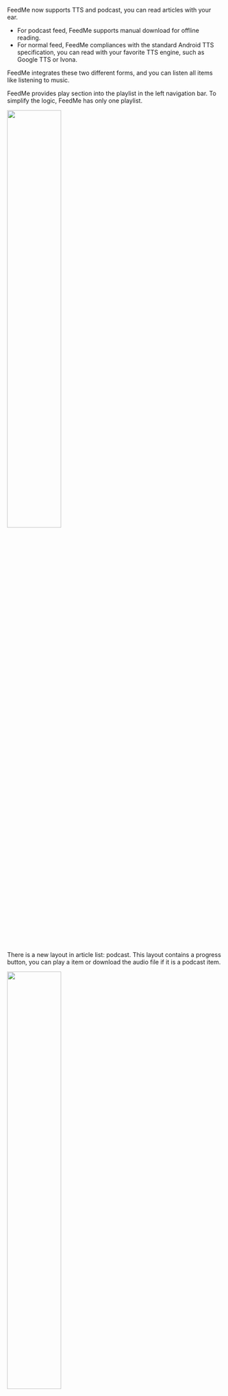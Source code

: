 FeedMe now supports TTS and podcast, you can read articles with your ear.

- For podcast feed, FeedMe supports manual download for offline reading.
- For normal feed, FeedMe compliances with the standard Android TTS specification, you can read with your favorite TTS engine, such as Google TTS or Ivona.

FeedMe integrates these two different forms, and you can listen all items like listening to music.

FeedMe provides play section into the playlist in the left navigation bar. To simplify the logic, FeedMe has only one playlist.

<img src="https://github.com/seazon/FeedMe/blob/master/tts_2.png" width="50%" height="50%" />

There is a new layout in article list: podcast. This layout contains a progress button, you can play a item or download the audio file if it is a podcast item.

<img src="https://github.com/seazon/FeedMe/blob/master/tts_8.png" width="50%" height="50%" />
<img src="https://github.com/seazon/FeedMe/blob/master/tts_9.png" width="50%" height="50%" />

# Play control
There are 4 play menus in article list long-tap dialog:
- `Single play` (add to top of playlist, mark with `Stop tag`, and play this item)
- `Play` (add to playlist and play, if playing now, stop the playing item)
- `Next play` (add after the playing item)
- `Add to playlist` (add to last of playlist)

`Stop tag`: When played a item with `Stop tag`, stop play and clear it.

<img src="https://github.com/seazon/FeedMe/blob/master/tts_1.png" width="50%" height="50%" />

# Playlist
- The played item will be automatically removed from playlist, including podcast audio files. So no need to remove item by yourself.
- FeedMe can remember the play position automatically.
- You can remove item via swipe from right to left.
- Now FeedMe does not support podcast online playing.
- Playlist only supports order playback, no single loop, loop, random play.
- You can reorder playlist via long-tap and drag.
- It skips the played items when play the playlist.

When an item is playing, a notification adds in notification bar. And you can enter playing page via tap it.

<img src="https://github.com/seazon/FeedMe/blob/master/tts_6.png" width="50%" height="50%" />

# Playing page
There are 3 pages in playing page. You can find a sross icon in playlist page, that is `Stop tag`.

<img src="https://github.com/seazon/FeedMe/blob/master/tts_3.png" width="50%" height="50%" />
<img src="https://github.com/seazon/FeedMe/blob/master/tts_4.png" width="50%" height="50%" />
<img src="https://github.com/seazon/FeedMe/blob/master/tts_5.png" width="50%" height="50%" />

# TTS setting
There is an `Audio` tab in `Settings`, you can goto TTS setting page from here.

<img src="https://github.com/seazon/FeedMe/blob/master/tts_7.png" width="50%" height="50%" />
